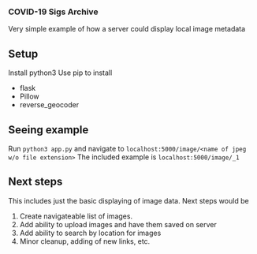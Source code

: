 ### COVID-19 Sigs Archive

Very simple example of how a server could display local image metadata

## Setup
Install python3
Use pip to install
* flask
* Pillow
* reverse_geocoder

## Seeing example
Run `python3 app.py` and navigate to `localhost:5000/image/<name of jpeg w/o file extension>`
The included example is `localhost:5000/image/_1`

## Next steps
This includes just the basic displaying of image data. Next steps would be
1) Create navigateable list of images.
2) Add ability to upload images and have them saved on server
3) Add ability to search by location for images
4) Minor cleanup, adding of new links, etc.

